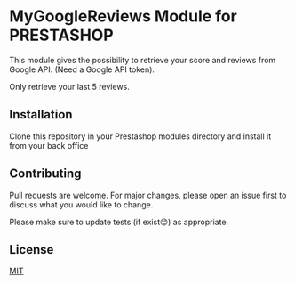 # MyGoogleReviews Module for PRESTASHOP 

This module gives the possibility to retrieve your score and reviews from Google API.
(Need a Google API token).

Only retrieve your last 5 reviews.

## Installation

Clone this repository in your Prestashop modules directory and install it from your back office

## Contributing

Pull requests are welcome. For major changes, please open an issue first
to discuss what you would like to change.

Please make sure to update tests (if exist😊) as appropriate.

## License

[MIT](https://choosealicense.com/licenses/mit/)
